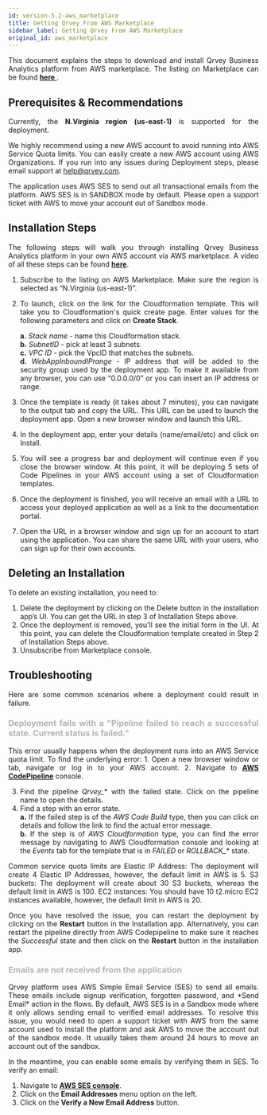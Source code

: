 ```yaml
---
id: version-5.2-aws_marketplace
title: Getting Qrvey From AWS Marketplace
sidebar_label: Getting Qrvey From AWS Marketplace
original_id: aws_marketplace
---
```


<div style="text-align: justify">

This document explains the steps to download and install Qrvey Business Analytics platform from AWS marketplace. The listing on Marketplace can be found 
<a href="https://aws.amazon.com/marketplace/pp/B0863DDPQG"> <strong> here</strong> </a>.

## Prerequisites & Recommendations
Currently, the **N.Virginia region (us-east-1)** is supported for the deployment.

We highly recommend using a new AWS account to avoid running into AWS Service Quota limits. You can easily create a new AWS account using AWS Organizations. If you run into any issues during Deployment steps, please email support at help@qrvey.com.

The application uses AWS SES to send out all transactional emails from the platform. AWS SES is in SANDBOX mode by default. Please open a support ticket with AWS to move your account out of Sandbox mode.

## Installation Steps
The following steps will walk you through installing Qrvey Business Analytics platform in your own AWS account via AWS marketplace. A video of all these steps can be found <a href="https://qrvey.wistia.com/medias/bt8531nhf0"> <strong>here</strong></a>. 

1. Subscribe to the listing on AWS Marketplace. Make sure the region is selected as “N.Virginia (us-east-1)”.
2. To launch, click on the link for the Cloudformation template.  This will take you to Cloudformation's quick create page. Enter values for the following parameters and click on **Create Stack**.  

   **a.** *Stack name* - name this Cloudformation stack.  
  **b.** *SubnetID* - pick at least 3 subnets.  
**c.** *VPC ID* - pick the VpcID that matches the subnets.   
**d.** *WebAppInboundIPrange* - IP address that will be added to the security group used by the deployment app. To make it available from any browser, you can use “0.0.0.0/0” or you can insert an IP address or range.

3. Once the template is ready (it takes about 7 minutes), you can navigate to the output tab and copy the URL. This URL can be used to launch the deployment app. Open a new browser window and launch this URL.
4. In the deployment app, enter your details (name/email/etc) and click on Install.
5. You will see a progress bar and deployment will continue even if you close the browser window. At this point, it will be deploying 5 sets of Code Pipelines in your AWS account using a set of Cloudformation templates.
6. Once the deployment is finished, you will receive an email with a URL to access your deployed application as well as a link to the documentation portal.
7. Open the URL in a browser window and sign up for an account to start using the application. You can share the same URL with your users, who can sign up for their own accounts. 

## Deleting an Installation
To delete an existing installation, you need to: 
1. Delete the deployment by clicking on the Delete button in the installation app’s UI. You can get the URL in step 3 of Installation Steps above.
2. Once the deployment is removed, you’ll see the initial form in the UI. At this point, you can delete the Cloudformation template created in Step 2 of Installation Steps above.
3. Unsubscribe from Marketplace console.

## Troubleshooting
Here are some common scenarios where a deployment could result in failure.

<h3 style="color:#B3B1B1"> Deployment fails with a "Pipeline failed to reach a successful state. Current status is failed." 
</h3>  
This error usually happens when the deployment runs into an AWS Service quota limit. To find the underlying error: 
1. Open a new browser window or tab, navigate or log in to your AWS account.
2. Navigate to 
<a href="https://console.aws.amazon.com/codesuite/codepipeline/pipelines?region=us-east-1 "> <strong>AWS CodePipeline</strong></a> console.



3. Find the pipeline *Qrvey_** with the failed state. Click on the pipeline name to open the details.
4. Find a step with an error state.   
  **a.** If the failed step is of the *AWS Code Build* type, then you can click on details and follow the link to find the actual error message.  
  **b.** If the step is of *AWS Cloudformation* type, you can find the error message by navigating to AWS Cloudformation console and looking at the *Events* tab for the template that is in *FAILED* or *ROLLBACK_** state.

Common service quota limits are
Elastic IP Address: The deployment will create 4 Elastic IP Addresses, however, the default limit in AWS is 5.
S3 buckets: The deployment will create about 30 S3 buckets, whereas the default limit in AWS is 100.
EC2 instances: You should have 10 t2.micro EC2 instances available, however, the default limit in AWS is 20. 

Once you have resolved the issue, you can restart the deployment by clicking on the **Restart** button in the Installation app. Alternatively, you can restart the pipeline directly from AWS Codepipeline to make sure it reaches the *Successful* state and then click on the **Restart** button in the installation app.

<h3 style="color:#B3B1B1"> Emails are not received from the application
</h3> 
Qrvey platform uses AWS Simple Email Service (SES) to send all emails. These emails include signup verification, forgotten password, and *Send Email* action in the flows.   
By default, AWS SES is in a Sandbox mode where it only allows sending email to verified email addresses. To resolve this issue, you would need to open a support ticket with AWS from the same account used to install the platform and ask AWS to move the account out of the sandbox mode. It usually takes them around 24 hours to move an account out of the sandbox. 

In the meantime, you can enable some emails by verifying them in SES. To verify an email:
1. Navigate to  <a href="https://console.aws.amazon.com/ses/home?region=us-east-1# "> <strong>AWS SES console</strong></a>.
2. Click on the **Email Addresses** menu option on the left.
3. Click on the **Verify a New Email Address** button.
